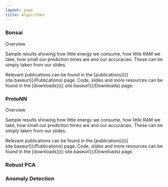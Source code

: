 ```yaml
---
layout: page
title: Algorithms
---
```


### Bonsai

Overview

Sample results showing how little energy we consume, how little RAM we take, how small our prediction times are and our accuracies. These can be simply taken from our slides.

Relevant publications can be found in the [publications]({{ site.baseurl}}/Publications) page. Code, slides and more resources can be found in the [downloads]({{ site.baseurl}}/Downloads) page.
### ProtoNN

Overview

Sample results showing how little energy we consume, how little RAM we take, how small our prediction times are and our accuracies. These can be simply taken from our slides.

Relevant publications can be found in the [publications]({{ site.baseurl}}/Publications) page. Code, slides and more resources can be found in the [downloads]({{ site.baseurl}}/Downloads) page.

### Robust PCA

### Anomaly Detection



